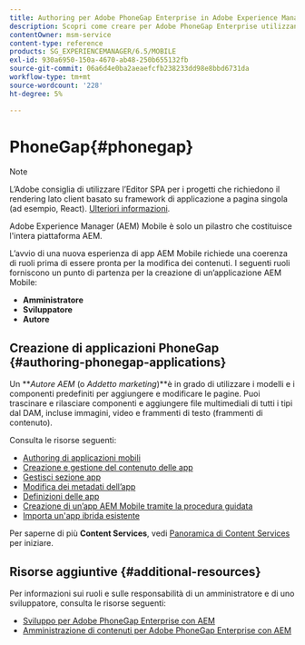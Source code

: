 ```yaml
---
title: Authoring per Adobe PhoneGap Enterprise in Adobe Experience Manager
description: Scopri come creare per Adobe PhoneGap Enterprise utilizzando modelli e componenti per aggiungere e modificare pagine, trascinare e rilasciare componenti e aggiungere contenuti multimediali.
contentOwner: msm-service
content-type: reference
products: SG_EXPERIENCEMANAGER/6.5/MOBILE
exl-id: 930a6950-150a-4670-ab48-250b655132fb
source-git-commit: 06a6d4e0ba2aeaefcfb238233dd98e8bbd6731da
workflow-type: tm+mt
source-wordcount: '228'
ht-degree: 5%

---
```


# PhoneGap{#phonegap}

>[!NOTE]
>
>L’Adobe consiglia di utilizzare l’Editor SPA per i progetti che richiedono il rendering lato client basato su framework di applicazione a pagina singola (ad esempio, React). [Ulteriori informazioni](/help/sites-developing/spa-overview.md).

Adobe Experience Manager (AEM) Mobile è solo un pilastro che costituisce l&#39;intera piattaforma AEM.

L’avvio di una nuova esperienza di app AEM Mobile richiede una coerenza di ruoli prima di essere pronta per la modifica dei contenuti. I seguenti ruoli forniscono un punto di partenza per la creazione di un’applicazione AEM Mobile:

* **Amministratore**
* **Sviluppatore**
* **Autore**

## Creazione di applicazioni PhoneGap {#authoring-phonegap-applications}

Un ***Autore AEM* (o *Addetto marketing*)**è in grado di utilizzare i modelli e i componenti predefiniti per aggiungere e modificare le pagine. Puoi trascinare e rilasciare componenti e aggiungere file multimediali di tutti i tipi dal DAM, incluse immagini, video e frammenti di testo (frammenti di contenuto).

Consulta le risorse seguenti:

* [Authoring di applicazioni mobili](/help/mobile/phonegap-authoring-apps.md)
* [Creazione e gestione del contenuto delle app](/help/mobile/phonegap-manage-app-content.md)
* [Gestisci sezione app](/help/mobile/phonegap-app-details-tile.md)
* [Modifica dei metadati dell’app](/help/mobile/phonegap-editmetadata.md)
* [Definizioni delle app](/help/mobile/phonegap-app-definitions.md)
* [Creazione di un’app AEM Mobile tramite la procedura guidata](/help/mobile/phonegap-create-new-app.md)
* [Importa un&#39;app ibrida esistente](/help/mobile/phonegap-adding-content-to-imported-app.md)

Per saperne di più **Content Services**, vedi [Panoramica di Content Services](/help/mobile/develop-content-as-a-service.md) per iniziare.

## Risorse aggiuntive {#additional-resources}

Per informazioni sui ruoli e sulle responsabilità di un amministratore e di uno sviluppatore, consulta le risorse seguenti:

* [Sviluppo per Adobe PhoneGap Enterprise con AEM](/help/mobile/developing-in-phonegap.md)
* [Amministrazione di contenuti per Adobe PhoneGap Enterprise con AEM](/help/mobile/administer-phonegap.md)
